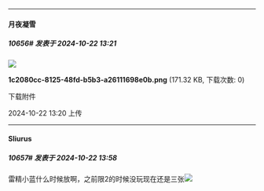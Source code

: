 ﻿
*****

####  月夜凝雪  
##### 10656#       发表于 2024-10-22 13:21

<img src="https://img.saraba1st.com/forum/202410/22/132058b1fzyppbebbeakpp.png" referrerpolicy="no-referrer">

<strong>1c2080cc-8125-48fd-b5b3-a26111698e0b.png</strong> (171.32 KB, 下载次数: 0)

下载附件

2024-10-22 13:20 上传


*****

####  Sliurus  
##### 10657#       发表于 2024-10-22 13:58

雷精小蓝什么时候放啊，之前限2的时候没玩现在还是三张<img src="https://static.saraba1st.com/image/smiley/face2017/037.png" referrerpolicy="no-referrer">

